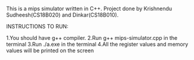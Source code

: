 This is a mips simulator written in C++.
Project done by Krishnendu Sudheesh(CS18B020) and Dinkar(CS18B010).

INSTRUCTIONS TO RUN:

1.You should have g++ compiler.
2.Run g++ mips-simulator.cpp in the terminal
3.Run ./a.exe in the terminal
4.All the register values and memory values will be printed on the screen
